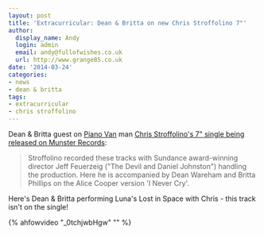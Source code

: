 ```yaml
---
layout: post
title: 'Extracurricular: Dean & Britta on new Chris Stroffolino 7"'
author:
  display_name: Andy
  login: admin
  email: andy@fullofwishes.co.uk
  url: http://www.grange85.co.uk
date: '2014-03-24'
categories:
- news
- dean & britta
tags:
- extracurricular
- chris stroffolino
---
```

<p>Dean & Britta guest on <a href="http://pianovan.com/">Piano Van</a> man <a href="http://munster-records.com/en/label/munster/product/i-m-not-going-astray#">Chris Stroffolino's 7" single being released on Munster Records</a>:</p>
<blockquote><p>Stroffolino recorded these tracks with Sundance award-winning director Jeff Feuerzeig ("The Devil and Daniel Johnston") handling the production. Here he is accompanied by Dean Wareham and Britta Phillips on the Alice Cooper version 'I Never Cry'.</p></blockquote>
<p>Here's Dean & Britta performing Luna's Lost in Space with Chris - this track isn't on the single!<br />

{% ahfowvideo "_0tchjwbHgw" "" %}

